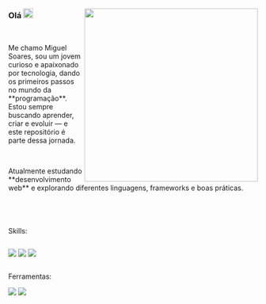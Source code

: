 <div>
  
  <img align="right" width="350px" src="https://cdn.discordapp.com/attachments/1364656187030769695/1378609086131863592/msdevgithubicon.png?ex=683d3943&is=683be7c3&hm=0197141d12144eb9ba510dda7a229116da2c805e305a9f6ff09bbdfde1750e74&">

  ### Olá <img width="20px" src="https://raw.githubusercontent.com/iampavangandhi/iampavangandhi/master/gifs/Hi.gif">
  
</div>

<br>

<p>Me chamo Miguel Soares, sou um jovem curioso e apaixonado por tecnologia, dando os primeiros passos no mundo da **programação**. Estou sempre buscando aprender, criar e evoluir — e este repositório é parte dessa jornada.</p>

<br>

<p>Atualmente estudando **desenvolvimento web** e explorando diferentes linguagens, frameworks e boas práticas.</p>

<br>

#

<div>

Skills: <br>

<div style="display: inline-block">
  
  <img src="https://img.shields.io/badge/HTML5-E34F26?style=for-the-badge&logo=html5&logoColor=white"> <img src="https://img.shields.io/badge/CSS3-1572B6?style=for-the-badge&logo=css3&logoColor=white"> <img src="https://img.shields.io/badge/JavaScript-F7DF1E?style=for-the-badge&logo=javascript&logoColor=black">
  
</div>

Ferramentas: <br>

<div>
  <img src="https://img.shields.io/badge/Brave-FF1B2D?style=for-the-badge&logo=Brave&logoColor=white"> <img src="https://img.shields.io/badge/Visual%20Studio%20Code-0078d7.svg?style=for-the-badge&logo=visual-studio-code&logoColor=white"> 
</div>

</div>

<!--
**migueldevpe/migueldevpe** is a ✨ _special_ ✨ repository because its `README.md` (this file) appears on your GitHub profile.

Here are some ideas to get you started:

- 🔭 I’m currently working on ...
- 🌱 I’m currently learning ...
- 👯 I’m looking to collaborate on ...
- 🤔 I’m looking for help with ...
- 💬 Ask me about ...
- 📫 How to reach me: ...
- 😄 Pronouns: ...
- ⚡ Fun fact: ...
-->
